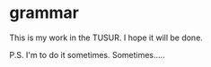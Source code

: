 # grammar

This is my work in the TUSUR. I hope it will be done.

P.S. I'm to do it sometimes. Sometimes.....
